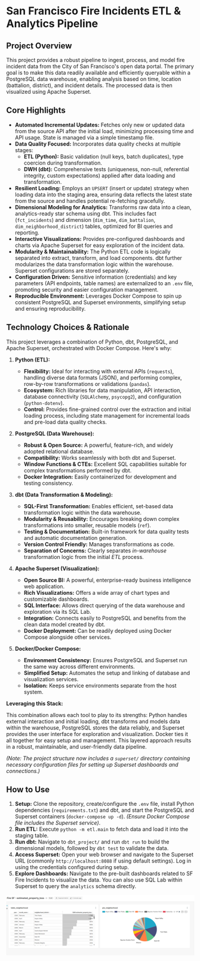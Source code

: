 # San Francisco Fire Incidents ETL & Analytics Pipeline

## Project Overview

This project provides a robust pipeline to ingest, process, and model fire incident data from the City of San Francisco's open data portal. The primary goal is to make this data readily available and efficiently queryable within a PostgreSQL data warehouse, enabling analysis based on time, location (battalion, district), and incident details. The processed data is then visualized using Apache Superset.

## Core Highlights

* **Automated Incremental Updates:** Fetches only new or updated data from the source API after the initial load, minimizing processing time and API usage. State is managed via a simple timestamp file.
* **Data Quality Focused:** Incorporates data quality checks at multiple stages:
    * **ETL (Python):** Basic validation (null keys, batch duplicates), type coercion during transformation.
    * **DWH (dbt):** Comprehensive tests (uniqueness, non-null, referential integrity, custom expectations) applied after data loading and transformation.
* **Resilient Loading:** Employs an `UPSERT` (insert or update) strategy when loading data into the staging area, ensuring data reflects the latest state from the source and handles potential re-fetching gracefully.
* **Dimensional Modeling for Analytics:** Transforms raw data into a clean, analytics-ready star schema using dbt. This includes fact (`fct_incidents`) and dimension (`dim_time`, `dim_battalion`, `dim_neighborhood_district`) tables, optimized for BI queries and reporting.
* **Interactive Visualizations:** Provides pre-configured dashboards and charts via Apache Superset for easy exploration of the incident data.
* **Modularity & Maintainability:** The Python ETL code is logically separated into extract, transform, and load components. dbt further modularizes the data transformation logic within the warehouse. Superset configurations are stored separately.
* **Configuration Driven:** Sensitive information (credentials) and key parameters (API endpoints, table names) are externalized to an `.env` file, promoting security and easier configuration management.
* **Reproducible Environment:** Leverages Docker Compose to spin up consistent PostgreSQL and Superset environments, simplifying setup and ensuring reproducibility.

## Technology Choices & Rationale

This project leverages a combination of Python, dbt, PostgreSQL, and Apache Superset, orchestrated with Docker Compose. Here's why:

1.  **Python (ETL):**
    * **Flexibility:** Ideal for interacting with external APIs (`requests`), handling diverse data formats (JSON), and performing complex, row-by-row transformations or validations (`pandas`).
    * **Ecosystem:** Rich libraries for data manipulation, API interaction, database connectivity (`SQLAlchemy`, `psycopg2`), and configuration (`python-dotenv`).
    * **Control:** Provides fine-grained control over the extraction and initial loading process, including state management for incremental loads and pre-load data quality checks.

2.  **PostgreSQL (Data Warehouse):**
    * **Robust & Open Source:** A powerful, feature-rich, and widely adopted relational database.
    * **Compatibility:** Works seamlessly with both dbt and Superset.
    * **Window Functions & CTEs:** Excellent SQL capabilities suitable for complex transformations performed by dbt.
    * **Docker Integration:** Easily containerized for development and testing consistency.

3.  **dbt (Data Transformation & Modeling):**
    * **SQL-First Transformation:** Enables efficient, set-based data transformation logic within the data warehouse.
    * **Modularity & Reusability:** Encourages breaking down complex transformations into smaller, reusable models (`ref`).
    * **Testing & Documentation:** Built-in framework for data quality tests and automatic documentation generation.
    * **Version Control Friendly:** Manages transformations as code.
    * **Separation of Concerns:** Clearly separates *in-warehouse* transformation logic from the initial *ETL* process.

4.  **Apache Superset (Visualization):**
    * **Open Source BI:** A powerful, enterprise-ready business intelligence web application.
    * **Rich Visualizations:** Offers a wide array of chart types and customizable dashboards.
    * **SQL Interface:** Allows direct querying of the data warehouse and exploration via its SQL Lab.
    * **Integration:** Connects easily to PostgreSQL and benefits from the clean data model created by dbt.
    * **Docker Deployment:** Can be readily deployed using Docker Compose alongside other services.

5.  **Docker/Docker Compose:**
    * **Environment Consistency:** Ensures PostgreSQL and Superset run the same way across different environments.
    * **Simplified Setup:** Automates the setup and linking of database and visualization services.
    * **Isolation:** Keeps service environments separate from the host system.

**Leveraging this Stack:**

This combination allows each tool to play to its strengths: Python handles external interaction and initial loading, dbt transforms and models data within the warehouse, PostgreSQL stores the data reliably, and Superset provides the user interface for exploration and visualization. Docker ties it all together for easy setup and management. This layered approach results in a robust, maintainable, and user-friendly data pipeline.

*(Note: The project structure now includes a `superset/` directory containing necessary configuration files for setting up Superset dashboards and connections.)*

## How to Use

1.  **Setup:** Clone the repository, create/configure the `.env` file, install Python dependencies (`requirements.txt`) and dbt, and start the PostgreSQL and Superset containers (`docker-compose up -d`). *(Ensure Docker Compose file includes the Superset service)*.
2.  **Run ETL:** Execute `python -m etl.main` to fetch data and load it into the staging table.
3.  **Run dbt:** Navigate to `dbt_project/` and run `dbt run` to build the dimensional models, followed by `dbt test` to validate the data.
4.  **Access Superset:** Open your web browser and navigate to the Superset URL (commonly `http://localhost:8088` if using default settings). Log in using the credentials configured during setup.
5.  **Explore Dashboards:** Navigate to the pre-built dashboards related to SF Fire Incidents to visualize the data. You can also use SQL Lab within Superset to query the `analytics` schema directly.


![Superset Dashboard Example](png/image.png)
